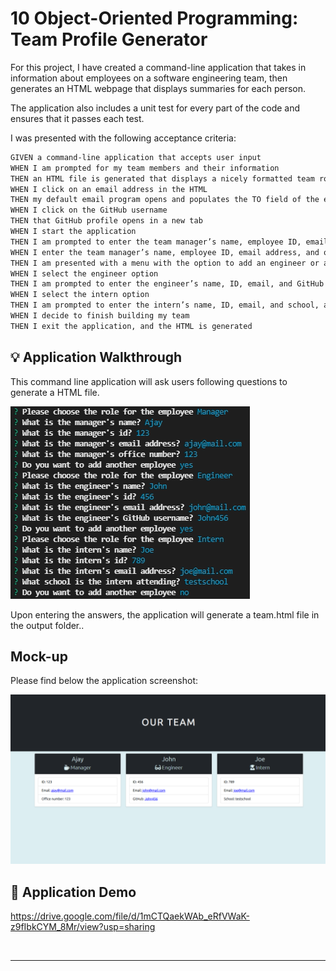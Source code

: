 # 10 Object-Oriented Programming: Team Profile Generator

For this project, I have created a command-line application that takes in information about employees on a software engineering team, then generates an HTML webpage that displays summaries for each person.

The application also includes a unit test for every part of the code and ensures that it passes each test.

I was presented with the following acceptance criteria:

```md
GIVEN a command-line application that accepts user input
WHEN I am prompted for my team members and their information
THEN an HTML file is generated that displays a nicely formatted team roster based on user input
WHEN I click on an email address in the HTML
THEN my default email program opens and populates the TO field of the email with the address
WHEN I click on the GitHub username
THEN that GitHub profile opens in a new tab
WHEN I start the application
THEN I am prompted to enter the team manager’s name, employee ID, email address, and office number
WHEN I enter the team manager’s name, employee ID, email address, and office number
THEN I am presented with a menu with the option to add an engineer or an intern or to finish building my team
WHEN I select the engineer option
THEN I am prompted to enter the engineer’s name, ID, email, and GitHub username, and I am taken back to the menu
WHEN I select the intern option
THEN I am prompted to enter the intern’s name, ID, email, and school, and I am taken back to the menu
WHEN I decide to finish building my team
THEN I exit the application, and the HTML is generated
```

## 💡 Application Walkthrough

This command line application will ask users following questions to generate a HTML file.

![Application questions](./Assets/application-questions.png)


Upon entering the answers, the application will generate a team.html file in the output folder..

## Mock-up

Please find below the application screenshot:

![Application output](./Assets/application-output.png)

## 🔗 Application Demo

https://drive.google.com/file/d/1mCTQaekWAb_eRfVWaK-z9fIbkCYM_8Mr/view?usp=sharing

   <br/>

---
